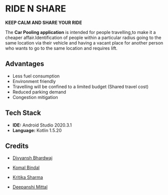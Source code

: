 
# RIDE N SHARE
**KEEP CALM AND SHARE YOUR RIDE**


The **Car Pooling application** is intended for people travelling,to make it a cheaper affair.Identification of people within a particular radius going to the same location via their vehicle  and having a vacant place for another person who wants to go to the same location and requires lift.


##  Advantages

- Less fuel consumption
- Environment friendly
- Travelling will be confined to a limited budget (Shared travel cost)
- Reduced parking demand
- Congestion mitigation


  
## Tech Stack

- **IDE:** Android Studio 2020.3.1
- **Language:** Kotlin 1.5.20



  
## Credits

-  [Divyansh Bhardwaj](https://github.com/dbc2201)

-  [Komal Bindal](https://github.com/komal-bindal)

-  [Kritika Sharma](https://github.com/kritika-sharma130)

-  [Deepanshi Mittal](https://github.com/deepanshi-mitta)

